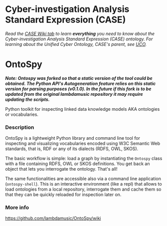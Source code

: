 # Cyber-investigation Analysis Standard Expression (CASE)

_Read the [CASE Wiki tab](https://github.com/casework/CASE/wiki) to learn **everything** you need to know about the Cyber-investigation Analysis Standard Expression (CASE) ontology._
_For learning about the Unified Cyber Ontology, CASE's parent, see [UCO](https://github.com/ucoProject/UCO)._

# OntoSpy

**_Note: Ontospy was forked so that a static version of the tool could be obtained. The Python API's Autogeneration feature relies on this static version for parsing purposes (v0.1.0). In the future if this fork is to be updated from the original lambdamusic repository it may require updating the scripts._**

Python toolkit for inspecting linked data knowledge models AKA ontologies or vocabularies.


### Description

OntoSpy is a lightweight Python library and command line tool for inspecting and visualizing vocabularies encoded using W3C Semantic Web standards, that is, RDF or any of its dialects (RDFS, OWL, SKOS).

The basic workflow is simple: load a graph by instantiating the ``Ontospy`` class with a file containing RDFS, OWL or SKOS definitions. You get back an object that lets you interrogate the ontology. That's all!

The same functionalities are accessible also via a command line application (`ontospy-shell`). This is an interactive environment (like a repl) that allows to load ontologies from a local repository, interrogate them and cache them so that they can be quickly reloaded for inspection later on.


### More info
https://github.com/lambdamusic/OntoSpy/wiki
